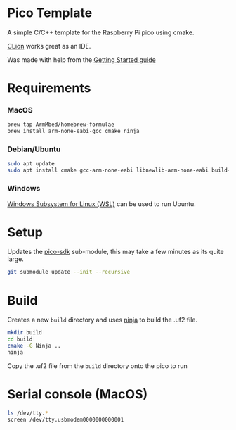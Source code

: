 # Pico Template

A simple C/C++ template for the Raspberry Pi pico using cmake.

[CLion](https://www.jetbrains.com/clion/) works great as an IDE.

Was made with help from the [Getting Started guide](https://datasheets.raspberrypi.org/pico/getting_started_with_pico.pdf)

# Requirements
### MacOS

```bash
brew tap ArmMbed/homebrew-formulae
brew install arm-none-eabi-gcc cmake ninja
```

### Debian/Ubuntu

```bash
sudo apt update
sudo apt install cmake gcc-arm-none-eabi libnewlib-arm-none-eabi build-essential ninja-build
```

### Windows

[Windows Subsystem for Linux (WSL)](https://docs.microsoft.com/en-us/windows/wsl/install) can be used to run Ubuntu.

# Setup

Updates the [pico-sdk](https://github.com/raspberrypi/pico-sdk) sub-module, this may take a few minutes as its quite large.

```bash
git submodule update --init --recursive
```

# Build

Creates a new `build` directory and uses [ninja](https://ninja-build.org/) to build the .uf2 file.

```bash
mkdir build
cd build
cmake -G Ninja ..
ninja
```

Copy the .uf2 file from the `build` directory onto the pico to run

# Serial console (MacOS)

```bash
ls /dev/tty.*
screen /dev/tty.usbmodem0000000000001
```
